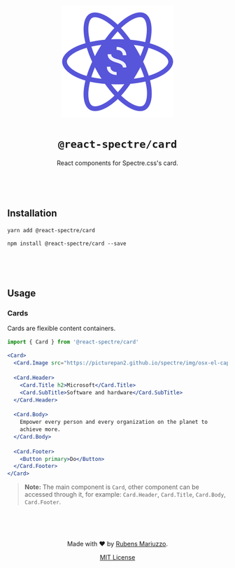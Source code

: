 <div align=center>
<img src="assets/react-spectre-logo.png" width="256" height="256">

# `@react-spectre/card`
React components for Spectre.css's card.

<br><br><br>
</div>

## Installation

```shell
yarn add @react-spectre/card
```

```shell
npm install @react-spectre/card --save
```

<br><br><br>

## Usage

### Cards

Cards are flexible content containers.

```js
import { Card } from '@react-spectre/card'

```

```jsx
<Card>
  <Card.Image src="https://picturepan2.github.io/spectre/img/osx-el-capitan.jpg" />
    
  <Card.Header>
    <Card.Title h2>Microsoft</Card.Title>
    <Card.SubTitle>Software and hardware</Card.SubTitle>
  </Card.Header>
    
  <Card.Body>
    Empower every person and every organization on the planet to
    achieve more.
  </Card.Body>
    
  <Card.Footer>
    <Button primary>Do</Button>
  </Card.Footer>
</Card>
```

> **Note:** The main component is `Card`, other component can be accessed through it, for example: `Card.Header`, `Card.Title`, `Card.Body`, `Card.Footer`.

<div align=center>
<br><br><br>

Made with :heart: by [Rubens Mariuzzo](https://github.com/rmariuzzo).

[MIT License](LICENSE)

</div>
